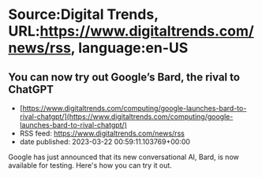 # Source:Digital Trends, URL:https://www.digitaltrends.com/news/rss, language:en-US

## You can now try out Google’s Bard, the rival to ChatGPT
 - [https://www.digitaltrends.com/computing/google-launches-bard-to-rival-chatgpt/](https://www.digitaltrends.com/computing/google-launches-bard-to-rival-chatgpt/)
 - RSS feed: https://www.digitaltrends.com/news/rss
 - date published: 2023-03-22 00:59:11.103769+00:00

Google has just announced that its new conversational AI, Bard, is now available for testing. Here's how you can try it out.


